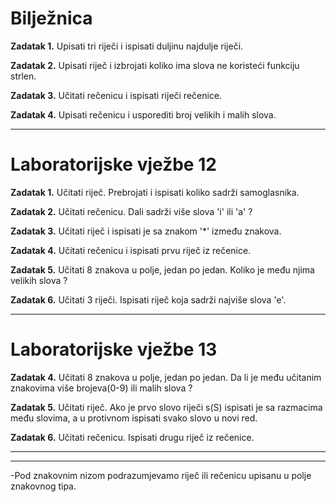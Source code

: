 <h1>Bilježnica</h1>

<strong>Zadatak 1.</strong> Upisati tri riječi i ispisati duljinu najdulje riječi.

<strong>Zadatak 2.</strong> Upisati riječ i izbrojati koliko ima slova ne koristeći funkciju strlen.

<strong>Zadatak 3.</strong> Učitati rečenicu i ispisati riječi rečenice.

<strong>Zadatak 4.</strong> Upisati rečenicu i usporediti broj velikih i malih slova.

<hr>

<h1>Laboratorijske vježbe 12</h1>

<strong>Zadatak 1.</strong> Učitati riječ. Prebrojati i ispisati koliko sadrži samoglasnika.

<strong>Zadatak 2.</strong> Učitati rečenicu. Dali sadrži više slova 'i' ili 'a' ?

<strong>Zadatak 3.</strong> Učitati riječ i ispisati je sa znakom '*' između znakova.

<strong>Zadatak 4.</strong> Učitati rečenicu i ispisati prvu riječ iz rečenice.

<strong>Zadatak 5.</strong> Učitati 8 znakova u polje, jedan po jedan. Koliko je među njima velikih slova ?

<strong>Zadatak 6.</strong> Učitati 3 riječi. Ispisati riječ koja sadrži najviše slova 'e'.

<hr>

<h1>Laboratorijske vježbe 13</h1>

<strong>Zadatak 4.</strong> Učitati 8 znakova u polje, jedan po jedan. Da li je među učitanim znakovima više brojeva(0-9) ili malih slova ?

<strong>Zadatak 5.</strong> Učitati riječ. Ako je prvo slovo riječi s(S) ispisati je sa razmacima među slovima, a u protivnom ispisati svako slovo u novi red.

<strong>Zadatak 6.</strong> Učitati rečenicu. Ispisati drugu riječ iz rečenice.

<hr>

<hr>

-Pod znakovnim nizom podrazumjevamo riječ ili rečenicu upisanu u polje znakovnog tipa.
